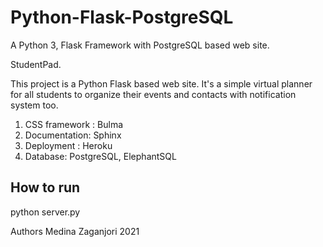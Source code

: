 # Python-Flask-PostgreSQL
A Python 3, Flask Framework with PostgreSQL based web site.

StudentPad.

This project is a Python Flask based web site. It's a simple virtual planner for all students to organize their events and contacts with notification system too. 
1. CSS framework :  Bulma
2. Documentation: Sphinx
3. Deployment : Heroku
4. Database: PostgreSQL, ElephantSQL

## How to run

python server.py

Authors
Medina Zaganjori
2021
